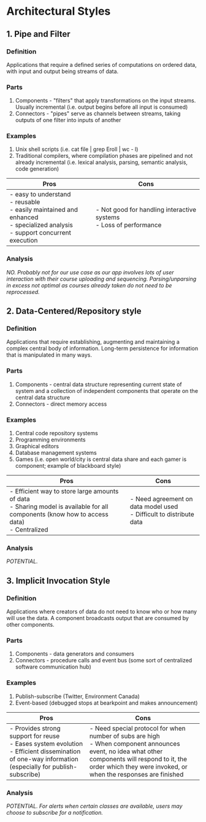 # Architectural Styles

## 1. Pipe and Filter
### Definition
Applications that require a defined series of computations on ordered data, with input and output being streams of data.

### Parts
1. Components - "filters" that apply transformations on the input streams. Usually incremental (i.e. output begins before all input is consumed)
2. Connectors - "pipes" serve as channels between streams, taking outputs of one filter into inputs of another

### Examples
1. Unix shell scripts (i.e. cat file | grep Eroll | wc - l)
2. Traditional compilers, where compilation phases are pipelined and not already incremental (i.e. lexical analysis, parsing, semantic analysis, code generation)

| Pros | Cons |
| ---- | ---- |
|- easy to understand<br>- reusable<br>- easily maintained and enhanced<br>- specialized analysis<br>- support concurrent execution|- Not good for handling interactive systems<br>- Loss of performance<br>|- Increased complexity

### Analysis
<em>NO. Probably not for our use case as our app involves lots of user interaction with their course uploading and sequencing. Parsing/unparsing in excess not optimal as courses already taken do not need to be reprocessed.</em>

## 2. Data-Centered/Repository style
### Definition
Applications that require establishing, augmenting and maintaining a complex central body of information. Long-term persistence for information that is manipulated in many ways.

### Parts
1. Components - central data structure representing current state of system and a collection of independent components that operate on the central data structure
2. Connectors - direct memory access

### Examples
1. Central code repository systems
2. Programming environments
3. Graphical editors
4. Database management systems
5. Games (i.e. open world/city is central data share and each gamer is component; example of blackboard style)

| Pros | Cons |
| ---- | ---- |
|- Efficient way to store large amounts of data<br>- Sharing model is available for all components (know how to access data)<br>- Centralized|- Need agreement on data model used<br>- Difficult to distribute data<br>|- Data evolution is expensive<br>|-Single point of security failure|

### Analysis
<em>POTENTIAL.</em>

## 3. Implicit Invocation Style
### Definition
Applications where creators of data do not need to know who or how many will use the data. A component broadcasts output that are consumed by other components.

### Parts
1. Components - data generators and consumers
2. Connectors - procedure calls and event bus (some sort of centralized software communication hub)

### Examples
1. Publish-subscribe (Twitter, Environment Canada)
2. Event-based (debugged stops at bearkpoint and makes announcement)

| Pros | Cons |
| ---- | ---- |
|- Provides strong support for reuse<br>- Eases system evolution<br>- Efficient dissemination of one-way information (especially for publish-subscribe)|- Need special protocol for when number of subs are high<br>- When component announces event, no idea what other components will respond to it, the order which they were invoked, or when the responses are finished|

### Analysis
<em>POTENTIAL. For alerts when certain classes are available, users may choose to subscribe for a notification.</em>
